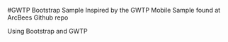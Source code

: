 #GWTP Bootstrap Sample
Inspired by the GWTP Mobile Sample found at ArcBees Github repo

Using Bootstrap and GWTP

